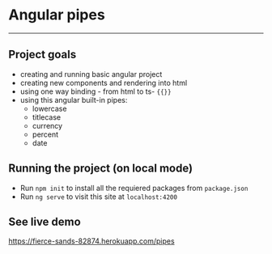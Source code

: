 #   Angular pipes
---
## Project goals
* creating and running basic angular project
* creating new components and rendering into html 
* using one way binding - from html to ts- `{{}}`
* using this angular built-in pipes:
  * lowercase
  * titlecase
  * currency
  * percent
  * date

## Running the project (on local mode)

* Run `npm init` to install all the requiered packages from `package.json`
* Run `ng serve` to visit this site at `localhost:4200`

## See live demo
https://fierce-sands-82874.herokuapp.com/pipes
